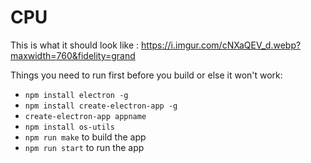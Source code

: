 # CPU

This is what it should look like : https://i.imgur.com/cNXaQEV_d.webp?maxwidth=760&fidelity=grand

Things you need to run first before you build or else it won't work:

- `npm install electron -g`
- `npm install create-electron-app -g`
- `create-electron-app appname`
- `npm install os-utils`
- `npm run make` to build the app
- `npm run start` to run the app


